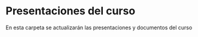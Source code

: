 # Presentaciones del curso

En esta carpeta se actualizarán las presentaciones y documentos del curso
